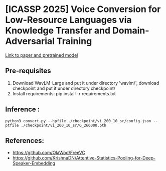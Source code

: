 # [ICASSP 2025] Voice Conversion for Low-Resource Languages via Knowledge Transfer and Domain-Adversarial Training

[Link to paper and pretrained model](https://drive.google.com/drive/folders/1QIsClIFMgZizeG6Is9WxlWVueUvbUuu7?usp=sharing)

## Pre-requisites
1. Download WavLM-Large and put it under directory 'wavlm/', download checkpoint and put it under directory checkpoint/
2. Install requirements: pip install -r requirements.txt

## Inference :
```
python3 convert.py --hpfile ./checkpoint/vi_200_10_sr/config.json --ptfile ./checkpoint/vi_200_10_sr/G_266000.pth
```

## References:
* https://github.com/OlaWod/FreeVC
* https://github.com/KrishnaDN/Attentive-Statistics-Pooling-for-Deep-Speaker-Embedding
